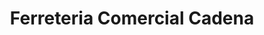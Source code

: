 ---
title: "Ferreteria Comercial Cadena"
url: /quito/ferreteria-comercial-cadena/
shop: hardware
---
